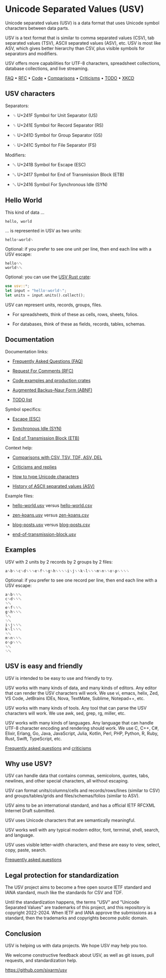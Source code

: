 # Unicode Separated Values (USV)

Unicode separated values (USV) is a data format that uses Unicode symbol characters between data parts. 

USV is a text format that is similar to comma separated values (CSV), tab separated values (TSV), ASCII separated values (ASV), etc. USV is most like ASV, which gives better hierarchy than CSV, plus visible symbols for separators and modifiers.

USV offers more capabilities for UTF-8 characters, spreadsheet collections, database collections, and live streaming.

[FAQ](doc/faq/) &bull; [RFC](doc/rfc/) &bull; [Code](doc/code/) &bull; [Comparisons](doc/comparisons/) &bull; [Criticisms](doc/criticisms/) &bull; [TODO](doc/todo/) &bull; [XKCD](https://xkcd.com/927/)


## USV characters

Separators:

* ␟ U+241F Symbol for Unit Separator (US)

* ␞ U+241E Symbol for Record Separator (RS)

* ␝ U+241D Symbol for Group Separator (GS)

* ␜ U+241C Symbol for File Separator (FS)

Modifiers:

* ␛ U+241B Symbol for Escape (ESC)

* ␗ U+2417 Symbol for End of Transmission Block (ETB)

* ␖ U+2416 Symbol For Synchronous Idle (SYN)


## Hello World

This kind of data …

```txt
hello, world
```

… is represented in USV as two units:

```usv
hello␟world␟
```

Optional: if you prefer to see one unit per line, then end each line with a USV escape:

```usv
hello␟␛
world␟␛
```

Optional: you can use the [USV Rust crate](https://crates.io/crates/usv/):

```rust
use usv::*;
let input = "hello␟world␟";
let units = input.units().collect();
```

USV can represent units, records, groups, files. 

* For spreadsheets, think of these as cells, rows, sheets, folios. 

* For databases, think of these as fields, records, tables, schemas. 


## Documentation

Documentation links:

* [Frequently Asked Questions (FAQ)](doc/faq/)

* [Request For Comments (RFC)](doc/rfc/)

* [Code examples and production crates](doc/code/)
  
* [Augmented Backus–Naur Form (ABNF)](doc/anbf/)

* [TODO list](doc/todo/)

Symbol specifics:

* [Escape (ESC)](doc/symbols/escape/)

* [Synchronous Idle (SYN)](doc/symbols/syncronous-idle/)

* [End of Transmission Block (ETB)](doc/symbols/end-of-transmission-block/)

Context help:

* [Comparisons with CSV, TSV, TDF, ASV, DEL](doc/comparisons/)

* [Criticisms and replies](doc/criticisms/)

* [How to type Unicode characters](doc/how-to-type-unicode-characters/)

* [History of ASCII separated values (ASV)](history-of-ascii-separated-values/)

Example files:

* [hello-world.usv](examples/hello-world.usv) versus [hello-world.csv](examples/hello-world.csv)

* [zen-koans.usv](examples/zen-koans.usv) versus [zen-koans.csv](examples/zen-koans.csv)

* [blog-posts.usv](examples/blog-posts.usv) versus [blog-posts.csv](examples/blog-posts.csv)

* [end-of-transmission-block.usv](examples/end-of-transmission-block.usv)


## Examples

USV with 2 units by 2 records by 2 groups by 2 files:

```usv
a␟b␟␞c␟d␟␞␝e␟f␟␞g␟h␟␞␝␜i␟j␟␞k␟l␟␞␝m␟n␟␞o␟p␟␞␝␜
```

Optional: if you prefer to see one record per line, then end each line with a USV escape:

```usv
a␟b␟␞␛
c␟d␟␞␛
␝␛
e␟f␟␞␛
g␟h␟␞␛
␝␛
␜␛
i␟j␟␞␛
k␟l␟␞␛
␝␛
m␟n␟␞␛
o␟p␟␞␛
␝␛
␜␛
```


## USV is easy and friendly

USV is intended to be easy to use and friendly to try.

USV works with many kinds of data, and many kinds of editors. Any editor that can render the USV characters will work. We use vi, emacs, helix, Zed, VS Code, JetBrains IDEs, Nova, TextMate, Sublime, Notepad++, etc.

USV works with many kinds of tools. Any tool that can parse the USV characters will work. We use awk, sed, grep, rg, miller, etc.

USV works with many kinds of languages. Any language that can handle UTF-8 character encoding and rendering should work. We use C, C++, C#, Elixir, Erlang, Go, Java, JavaScript, Julia, Kotlin, Perl, PHP, Python, R, Ruby, Rust, Swift, TypeScript, etc.

[Frequently asked questions](doc/faq/) and [criticisms](doc/criticisms/)


## Why use USV?

USV can handle data that contains commas, semicolons, quotes, tabs, newlines, and other special characters, all without escaping.

USV can format units/columns/cells and records/rows/lines (similar to CSV) and groups/tables/grids and files/schemas/folios (similar to ASV).

USV aims to be an international standard, and has a official IETF RFCXML Internet Draft submitted.

USV uses Unicode characters that are semantically meaningful.

USV works well with any typical modern editor, font, terminal, shell, search, and language.

USV uses visible letter-width characters, and these are easy to view, select, copy, paste, search.

[Frequently asked questions](doc/faq/)



## Legal protection for standardization

The USV project aims to become a free open source IETF standard and IANA standard, much like the standards for CSV and TDF.

Until the standardization happens, the terms "USV" and "Unicode Separated Values" are trademarks of this project, and this repository is copyright 2022-2024. When IETF and IANA approve the submissions as a standard, then the trademarks and copyrights become public domain.


## Conclusion

USV is helping us with data projects. We hope USV may help you too.

We welcome constructive feedback about USV, as well as git issues, pull requests, and standardization help.

<https://github.com/sixarm/usv>
